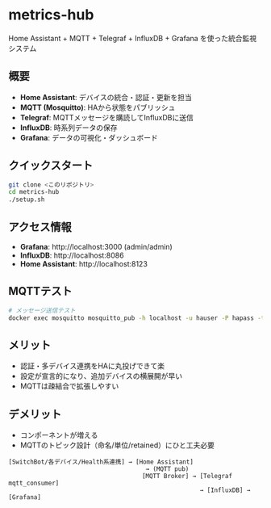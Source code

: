 # metrics-hub

Home Assistant + MQTT + Telegraf + InfluxDB + Grafana を使った統合監視システム

## 概要

- **Home Assistant**: デバイスの統合・認証・更新を担当
- **MQTT (Mosquitto)**: HAから状態をパブリッシュ
- **Telegraf**: MQTTメッセージを購読してInfluxDBに送信
- **InfluxDB**: 時系列データの保存
- **Grafana**: データの可視化・ダッシュボード

## クイックスタート

```bash
git clone <このリポジトリ>
cd metrics-hub
./setup.sh
```

## アクセス情報

- **Grafana**: http://localhost:3000 (admin/admin)
- **InfluxDB**: http://localhost:8086
- **Home Assistant**: http://localhost:8123

## MQTTテスト

```bash
# メッセージ送信テスト
docker exec mosquitto mosquitto_pub -h localhost -u hauser -P hapass -t 'ha/sensors/test/state' -m '{"temperature":22.5,"humidity":65}'
```

## メリット

- 認証・多デバイス連携をHAに丸投げできて楽
- 設定が宣言的になり、追加デバイスの横展開が早い  
- MQTTは疎結合で拡張しやすい

## デメリット

- コンポーネントが増える
- MQTTのトピック設計（命名/単位/retained）にひと工夫必要

```
[SwitchBot/各デバイス/Health系連携] → [Home Assistant]
                                      → (MQTT pub)
                                     [MQTT Broker] → [Telegraf mqtt_consumer]
                                                     → [InfluxDB] → [Grafana]
```
